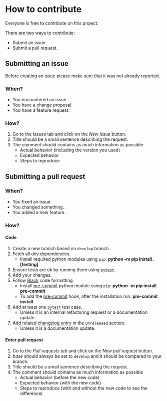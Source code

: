 # How to contribute

Everyone is free to contribute on this project.

There are two ways to contribute:

- Submit an issue.
- Submit a pull request.

## Submitting an issue

Before creating an issue please make sure that it was not already reported.

### When?

- You encountered an issue.
- You have a change proposal.
- You have a feature request.

### How?

1) Go to the *Issues* tab and click on the *New issue* button.
2) Title should be a small sentence describing the request.
3) The comment should contains as much information as possible
    * Actual behavior (including the version you used)
    * Expected behavior
    * Steps to reproduce

## Submitting a pull request

### When?

- You fixed an issue.
- You changed something.
- You added a new feature.

### How?

#### Code

1) Create a new branch based on `develop` branch.
2) Fetch all dev dependencies.
    * Install required python modules using `pip`: **python -m pip install .[testing]**
3) Ensure tests are ok by running them using [`pytest`](http://doc.pytest.org/en/latest/index.html).
4) Add your changes.
5) Follow [Black](https://black.readthedocs.io/en/stable/) code formatting.
    * Install [pre-commit](https://pre-commit.com) python module using `pip`: **python -m pip install pre-commit**
    * To add the [pre-commit](https://pre-commit.com) hook, after the installation run: **pre-commit install**
6) Add at least one [`pytest`](http://doc.pytest.org/en/latest/index.html) test case.
    * Unless it is an internal refactoring request or a documentation update.
7) Add related [changelog entry](https://keepachangelog.com/en/1.0.0/) in the `Unreleased` section.
    * Unless it is a documentation update.

#### Enter pull request

1) Go to the *Pull requests* tab and click on the *New pull request* button.
2) *base* should always be set to `develop` and it should be compared to your branch.
3) Title should be a small sentence describing the request.
3) The comment should contains as much information as possible
    * Actual behavior (before the new code)
    * Expected behavior (with the new code)
    * Steps to reproduce (with and without the new code to see the difference)
